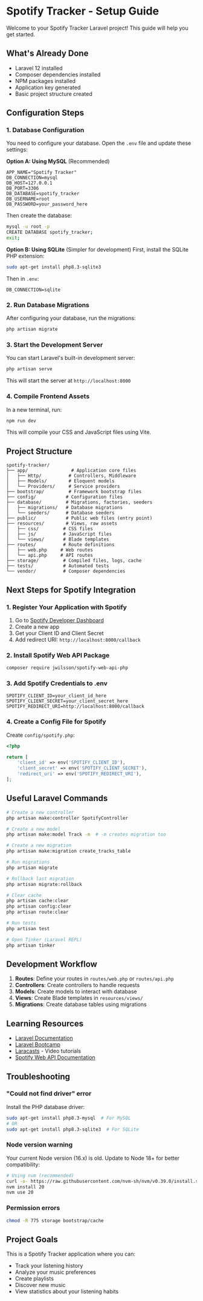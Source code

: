 # Spotify Tracker - Setup Guide

Welcome to your Spotify Tracker Laravel project! This guide will help you get started.

## What's Already Done

- Laravel 12 installed
- Composer dependencies installed
- NPM packages installed
- Application key generated
- Basic project structure created

## Configuration Steps

### 1. Database Configuration

You need to configure your database. Open the `.env` file and update these settings:

**Option A: Using MySQL** (Recommended)
```env
APP_NAME="Spotify Tracker"
DB_CONNECTION=mysql
DB_HOST=127.0.0.1
DB_PORT=3306
DB_DATABASE=spotify_tracker
DB_USERNAME=root
DB_PASSWORD=your_password_here
```

Then create the database:
```bash
mysql -u root -p
CREATE DATABASE spotify_tracker;
exit;
```

**Option B: Using SQLite** (Simpler for development)
First, install the SQLite PHP extension:
```bash
sudo apt-get install php8.3-sqlite3
```

Then in `.env`:
```env
DB_CONNECTION=sqlite
```

### 2. Run Database Migrations

After configuring your database, run the migrations:
```bash
php artisan migrate
```

### 3. Start the Development Server

You can start Laravel's built-in development server:
```bash
php artisan serve
```

This will start the server at `http://localhost:8000`

### 4. Compile Frontend Assets

In a new terminal, run:
```bash
npm run dev
```

This will compile your CSS and JavaScript files using Vite.

## Project Structure

```
spotify-tracker/
├── app/                # Application core files
│   ├── Http/          # Controllers, Middleware
│   ├── Models/        # Eloquent models
│   └── Providers/     # Service providers
├── bootstrap/         # Framework bootstrap files
├── config/           # Configuration files
├── database/         # Migrations, factories, seeders
│   ├── migrations/   # Database migrations
│   └── seeders/      # Database seeders
├── public/           # Public web files (entry point)
├── resources/        # Views, raw assets
│   ├── css/         # CSS files
│   ├── js/          # JavaScript files
│   └── views/       # Blade templates
├── routes/          # Route definitions
│   ├── web.php     # Web routes
│   └── api.php     # API routes
├── storage/         # Compiled files, logs, cache
├── tests/           # Automated tests
└── vendor/          # Composer dependencies
```

## Next Steps for Spotify Integration

### 1. Register Your Application with Spotify

1. Go to [Spotify Developer Dashboard](https://developer.spotify.com/dashboard)
2. Create a new app
3. Get your Client ID and Client Secret
4. Add redirect URI: `http://localhost:8000/callback`

### 2. Install Spotify Web API Package

```bash
composer require jwilsson/spotify-web-api-php
```

### 3. Add Spotify Credentials to .env

```env
SPOTIFY_CLIENT_ID=your_client_id_here
SPOTIFY_CLIENT_SECRET=your_client_secret_here
SPOTIFY_REDIRECT_URI=http://localhost:8000/callback
```

### 4. Create a Config File for Spotify

Create `config/spotify.php`:
```php
<?php

return [
    'client_id' => env('SPOTIFY_CLIENT_ID'),
    'client_secret' => env('SPOTIFY_CLIENT_SECRET'),
    'redirect_uri' => env('SPOTIFY_REDIRECT_URI'),
];
```

## Useful Laravel Commands

```bash
# Create a new controller
php artisan make:controller SpotifyController

# Create a new model
php artisan make:model Track -m  # -m creates migration too

# Create a new migration
php artisan make:migration create_tracks_table

# Run migrations
php artisan migrate

# Rollback last migration
php artisan migrate:rollback

# Clear cache
php artisan cache:clear
php artisan config:clear
php artisan route:clear

# Run tests
php artisan test

# Open Tinker (Laravel REPL)
php artisan tinker
```

## Development Workflow

1. **Routes**: Define your routes in `routes/web.php` or `routes/api.php`
2. **Controllers**: Create controllers to handle requests
3. **Models**: Create models to interact with database
4. **Views**: Create Blade templates in `resources/views/`
5. **Migrations**: Create database tables using migrations

## Learning Resources

- [Laravel Documentation](https://laravel.com/docs)
- [Laravel Bootcamp](https://bootcamp.laravel.com/)
- [Laracasts](https://laracasts.com/) - Video tutorials
- [Spotify Web API Documentation](https://developer.spotify.com/documentation/web-api)

## Troubleshooting

### "Could not find driver" error
Install the PHP database driver:
```bash
sudo apt-get install php8.3-mysql  # For MySQL
# OR
sudo apt-get install php8.3-sqlite3  # For SQLite
```

### Node version warning
Your current Node version (16.x) is old. Update to Node 18+ for better compatibility:
```bash
# Using nvm (recommended)
curl -o- https://raw.githubusercontent.com/nvm-sh/nvm/v0.39.0/install.sh | bash
nvm install 20
nvm use 20
```

### Permission errors
```bash
chmod -R 775 storage bootstrap/cache
```

## Project Goals

This is a Spotify Tracker application where you can:
- Track your listening history
- Analyze your music preferences
- Create playlists
- Discover new music
- View statistics about your listening habits
